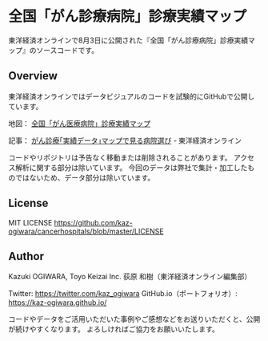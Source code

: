 全国「がん診療病院」診療実績マップ
====

東洋経済オンラインで8月3日に公開された『全国「がん診療病院」診療実績マップ』のソースコードです。


## Overview

東洋経済オンラインではデータビジュアルのコードを試験的にGitHubで公開しています。

地図：
[全国「がん医療病院」診療実績マップ](https://toyokeizai.net/sp/visual/tko/cancerhospitals/)

記事：
[がん診療｢実績データ｣マップで見る病院選び](https://toyokeizai.net/articles/-/294037) - 東洋経済オンライン


コードやリポジトリは予告なく移動または削除されることがあります。
アクセス解析に関する部分は除いています。
今回のデータは弊社で集計・加工したものではないため、データ部分は除いています。


## License

MIT LICENSE
<https://github.com/kaz-ogiwara/cancerhospitals/blob/master/LICENSE>


## Author

Kazuki OGIWARA, Toyo Keizai Inc.
荻原 和樹（東洋経済オンライン編集部）

Twitter: <https://twitter.com/kaz_ogiwara>
GitHub.io（ポートフォリオ）: <https://kaz-ogiwara.github.io/>

コードやデータをご活用いただいた事例やご感想などをお送りいただくと、公開が続けやすくなります。
よろしければご協力をお願いいたします。
